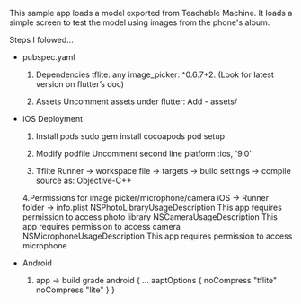 This sample app loads a model exported from Teachable Machine. 
It loads a simple screen to test the model using images from the phone's album.

Steps I folowed...

- pubspec.yaml
	1. Dependencies
		tflite: any
 		image_picker: ^0.6.7+2. (Look for latest version on flutter’s doc)

	2. Assets
		Uncomment assets under flutter:
		Add - assets/

- iOS Deployment

	1. Install pods 
		sudo gem install cocoapods
		pod setup

	2. Modify podfile
		Uncomment second line
		platform :ios, '9.0'

	3. Tflite
		Runner -> workspace file -> targets -> build settings -> compile source as: Objective-C++

	4.Permissions for image picker/microphone/camera
		iOS -> Runner folder -> info.plist
		<key>NSPhotoLibraryUsageDescription</key>
		<string>This app requires permission to access photo library</string>
		<key>NSCameraUsageDescription</key>
		<string>This app requires permission to access camera</string>
		<key>NSMicrophoneUsageDescription</key>
		<string>This app requires permission to access microphone</string>
		

- Android
	1. app -> build grade
		android {
			…
			aaptOptions {
        				noCompress "tflite"
        				noCompress "lite"
    			}
		}
	
